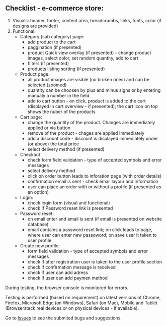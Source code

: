 ## Checklist - e-commerce store:

1. Visuals: header, footer, content area, breadcrumbs, links, fonts, color (if designs are provided)
2. Functional: 
     - Category (sub category) page:
        - add product to the cart
        - paggination (if presented)
        - product Quick view overlay (if presented) - change product images, select color, set random quantity, add to cart
        - filters (if presented)
        - products listing sorting (if presented)
     - Product page:
        - all product images are visible (no broken ones) and can be selected (zoomed)
        - quantity can be choosen by plus and minus signs or by entering manualy a number in the field
        - add to cart button - on click, product is added to the cart (displayed in cart overview - if presented); the cart icon on top shows the nuber of the products
      - Cart page: 
        - change the quantity of the product. Changes are immediately applied or via button
        - remove of the product - chages are applied immediately
        - add a discount code - discount is displayed immediately under (or above) the total price
        - select delivery method (if presented)
      - Checkout
         - check form field validation - type of accepted symbols and error messages
         - select delivery method
         - click on order button leads to inforation page (with order details)
         - confirmation email is sent - check email layour and information 
         - user can place an order with or without a profile (if presented as an option)
      - Login:
          - check login form (visual and functional)
          - check if Password reset link is presented
      - Password reset:
          - on email enter and email is sent (if email is presented on website database)
          - email contains a password reset link; on click leads to page, where user can enter new passoword; on save user it taken to user profile
      - Create new profile:
          - form field validation - type of accepted symbols and error messages
          - check if after registration user is taken to the user profile section
          - check if confirmation message is received
          - check if user can add adress
          - check if user can add paymen method

During testing, the browser console is monitored for errors.
		
Testing is performed (based on requirement) on latest versions of Chrome, Firefox, Microsoft Edge (on Windows), Safari (on Mac), Mobile and Tablet (Browserstack real devices or on physical devices - if available).

Go to [Issues](https://github.com/peter-angelov/ls/issues) to see the submited bugs and suggestions.
